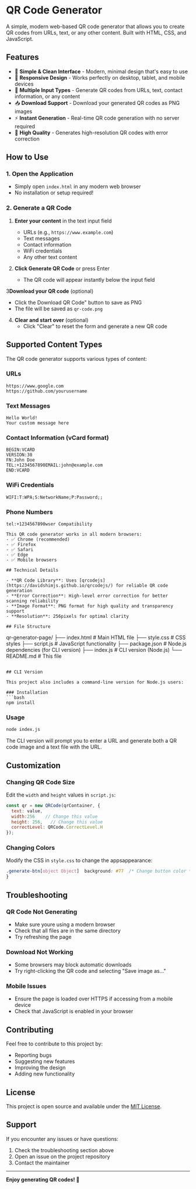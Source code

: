 # QR Code Generator

A simple, modern web-based QR code generator that allows you to create QR codes from URLs, text, or any other content. Built with HTML, CSS, and JavaScript.

## Features

- 🎯 **Simple & Clean Interface** - Modern, minimal design that's easy to use
- 📱 **Responsive Design** - Works perfectly on desktop, tablet, and mobile devices
- 🔗 **Multiple Input Types** - Generate QR codes from URLs, text, contact information, or any content
- 📥 **Download Support** - Download your generated QR codes as PNG images
- ⚡ **Instant Generation** - Real-time QR code generation with no server required
- 🎨 **High Quality** - Generates high-resolution QR codes with error correction

## How to Use

### 1. Open the Application
- Simply open `index.html` in any modern web browser
- No installation or setup required!

### 2. Generate a QR Code
1. **Enter your content** in the text input field
   - URLs (e.g., `https://www.example.com`)
   - Text messages
   - Contact information
   - WiFi credentials
   - Any other text content

2. **Click Generate QR Code** or press Enter
   - The QR code will appear instantly below the input field

3**Download your QR code** (optional)
   - Click the Download QR Code" button to save as PNG
   - The file will be saved as `qr-code.png`

4. **Clear and start over** (optional)
   - Click "Clear" to reset the form and generate a new QR code

## Supported Content Types

The QR code generator supports various types of content:

### URLs
```
https://www.google.com
https://github.com/yourusername
```

### Text Messages
```
Hello World!
Your custom message here
```

### Contact Information (vCard format)
```
BEGIN:VCARD
VERSION:30
FN:John Doe
TEL:+1234567890EMAIL:john@example.com
END:VCARD
```

### WiFi Credentials
```
WIFI:T:WPA;S:NetworkName;P:Password;;
```

### Phone Numbers
```
tel:+1234567890wser Compatibility

This QR code generator works in all modern browsers:
- ✅ Chrome (recommended)
- ✅ Firefox
- ✅ Safari
- ✅ Edge
- ✅ Mobile browsers

## Technical Details

- **QR Code Library**: Uses [qrcodejs](https://davidshimjs.github.io/qrcodejs/) for reliable QR code generation
- **Error Correction**: High-level error correction for better scanning reliability
- **Image Format**: PNG format for high quality and transparency support
- **Resolution**: 256pixels for optimal clarity

## File Structure

```
qr-generator-page/
├── index.html          # Main HTML file
├── style.css           # CSS styles
├── script.js           # JavaScript functionality
├── package.json        # Node.js dependencies (for CLI version)
├── index.js            # CLI version (Node.js)
└── README.md           # This file
```

## CLI Version

This project also includes a command-line version for Node.js users:

### Installation
```bash
npm install
```

### Usage
```bash
node index.js
```

The CLI version will prompt you to enter a URL and generate both a QR code image and a text file with the URL.

## Customization

### Changing QR Code Size
Edit the `width` and `height` values in `script.js`:
```javascript
const qr = new QRCode(qrContainer, {
  text: value,
  width:256    // Change this value
  height: 256,   // Change this value
  correctLevel: QRCode.CorrectLevel.H
});
```

### Changing Colors
Modify the CSS in `style.css` to change the appsappearance:
```css
.generate-btn[object Object]  background: #77  /* Change button color */
}
```

## Troubleshooting

### QR Code Not Generating
- Make sure youre using a modern browser
- Check that all files are in the same directory
- Try refreshing the page

### Download Not Working
- Some browsers may block automatic downloads
- Try right-clicking the QR code and selecting "Save image as..."

### Mobile Issues
- Ensure the page is loaded over HTTPS if accessing from a mobile device
- Check that JavaScript is enabled in your browser

## Contributing

Feel free to contribute to this project by:
- Reporting bugs
- Suggesting new features
- Improving the design
- Adding new functionality

## License

This project is open source and available under the [MIT License](LICENSE).

## Support

If you encounter any issues or have questions:
1. Check the troubleshooting section above
2. Open an issue on the project repository
3. Contact the maintainer

---

**Enjoy generating QR codes! 🎉**

